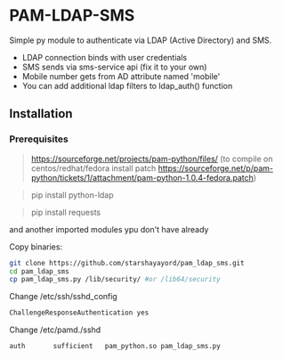 # PAM-LDAP-SMS
Simple py module to authenticate via LDAP (Active Directory) and SMS.

  - LDAP connection binds with user credentials
  - SMS sends via sms-service api (fix it to your own)
  - Mobile number gets from AD attribute named 'mobile'
  - You can add additional ldap filters to ldap_auth() function
  
## Installation
### Prerequisites
> https://sourceforge.net/projects/pam-python/files/ (to compile on centos/redhat/fedora install patch https://sourceforge.net/p/pam-python/tickets/1/attachment/pam-python-1.0.4-fedora.patch) 

> pip install python-ldap

> pip install requests

and another imported modules ypu don't have already 

Copy binaries:
```sh
git clone https://github.com/starshayayord/pam_ldap_sms.git
cd pam_ldap_sms
cp pam_ldap_sms.py /lib/security/ #or /lib64/security
```
Change /etc/ssh/sshd_config
```sh
ChallengeResponseAuthentication yes
```
Change /etc/pamd./sshd
```sh
auth       sufficient   pam_python.so pam_ldap_sms.py
```
